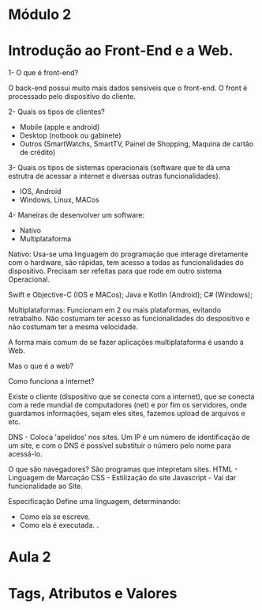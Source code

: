 
# Módulo 2

# Introdução ao Front-End e a Web.

1- O que é front-end?

O back-end possui muito mais dados sensíveis que o front-end. O front é processado pelo dispositivo do cliente.

2- Quais os tipos de clientes?

- Mobile (apple e android)
- Desktop (notbook ou gabinete)
- Outros (SmartWatchs, SmartTV, Painel de Shopping, Maquina de cartão de crédito)

3- Quais os tipos de sistemas operacionais (software que te dá uma estrutra de acessar a internet e diversas outras funcionalidades).

- IOS, Android
- Windows, Linux, MACos

4- Maneiras de desenvolver um software:
- Nativo
- Multiplataforma

Nativo:
Usa-se uma linguagem do programação que interage diretamente com o hardware, são rápidas, tem acesso a todas as funcionalidades do dispositivo. Precisam ser refeitas para que rode em outro sistema Operacional.

Swift e Objective-C (IOS e MACos);
Java e Kotlin (Android);
C# (Windows);

Multiplataformas:
Funcionam em 2 ou mais plataformas, evitando retrabalho. Não costumam ter acesso as funcionalidades do despositivo e não costumam ter a mesma velocidade.

A forma mais comum de se fazer aplicações multiplataforma é usando a Web.

Mas o que é a web?

Como funciona a internet?

Existe o cliente (dispositivo que se conecta com a internet), que se conecta com a rede mundial de computadores (net) e por fim os servidores, onde guardamos informações, sejam eles sites, fazemos upload de arquivos e etc.

DNS - Coloca 'apelidos' nos sites. Um IP é um número de identificação de um site, e com o DNS é possível substituir o número pelo nome para acessá-lo.

O que são navegadores?
São programas que intepretam sites.
HTML - Linguagem de Marcação
CSS - Estilização do site
Javascript - Vai dar funcionalidade ao Site.

Especificação
Define uma linguagem, determinando:
- Como ela se escreve.
- Como ela é executada.
.

# Aula 2

# Tags, Atributos e Valores


